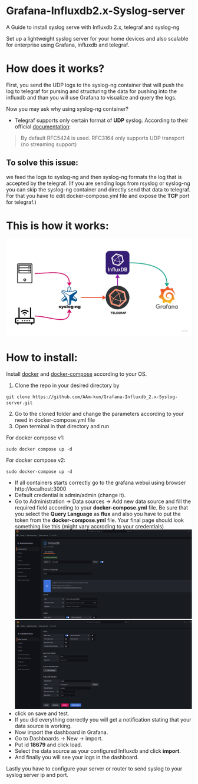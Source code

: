 # Grafana-Influxdb2.x-Syslog-server
A Guide to install syslog serve with Influxdb 2.x, telegraf and syslog-ng

Set up a lightweight syslog server for your home devices and also scalable for enterprise using Grafana, influxdb and telegraf.

# How does it works?

First, you send the UDP logs to the syslog-ng container that will push the log to telegraf for pursing and structuring the data for pushing into the influxdb and than you will use Grafana to visualize and query the logs.

Now you may ask why using syslog-ng container?

- Telegraf supports only certain format of **UDP** syslog. According to their official [documentation](https://github.com/influxdata/telegraf/blob/master/plugins/inputs/syslog/README.md): 

> By default RFC5424 is used. RFC3164 only supports UDP transport (no streaming support) 

## To solve this issue:

 we feed the logs to syslog-ng and then syslog-ng formats the log that is accepted by the telegraf. (If you are sending logs from rsyslog or syslog-ng you can skip the syslog-ng container and directly send that data to telegraf. For that you have to edit docker-compose.yml file and expose the **TCP** port for telegraf.)

# This is how it works:
![diagram](diagram.jpg)

# How to install:
Install [docker](https://docs.docker.com/engine/install/) and [docker-compose](https://docs.docker.com/compose/install/) according to your OS.

1. Clone the repo in your desired directory by
```
git clone https://github.com/AAm-kun/Grafana-Influxdb_2.x-Syslog-server.git
```
2. Go to the cloned folder and change the parameters according to your need in docker-compose.yml file
3. Open terminal in that directory and run 

For docker compose v1:
```
sudo docker compose up -d
```
For docker compose v2: 
```
sudo docker-compose up -d
```

- If all containers starts correctly go to the grafana webui using browser http://localhost:3000
- Default credential is admin/admin (change it).
- Go to Administration -> Data sources -> Add new data source and fill the required field according to your **docker-compose.yml** file.
Be sure that you select the **Query Language** as **flux** and also you have to put the token from the **docker-compose.yml** file.
Your final page should look something like this (might vary accroding to your credentials)
![grafana_1](grafana_1.png)
![grafana_2](grafana_2.png)
- click on save and test.
- If you did everything correctly you will get a notification stating that your data source is working.
- Now import the dashboard in Grafana.
- Go to Dashboards -> New -> import.
- Put id **18679** and click load.
- Select the data source as your configured Influxdb and click **import**.
- And finally you will see your logs in the dashboard.

Lastly you have to configure your server or router to send syslog to your syslog server ip and port. 


